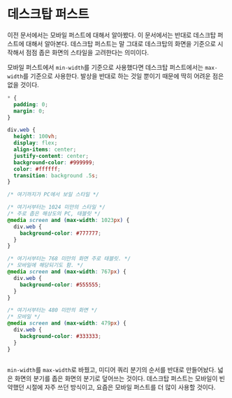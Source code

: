 # 데스크탑 퍼스트
이전 문서에서는 모바일 퍼스트에 대해서 알아봤다. 이 문서에서는 반대로 데스크탑 퍼스트에 대해서 알아본다. 데스크탑 퍼스트는 말 그대로 데스크탑의 화면을 기준으로 시작해서 점점 좁은 화면의 스타일을 고려한다는 의미이다.

모바일 퍼스트에서 `min-width`를 기준으로 사용했다면 데스크탑 퍼스트에서는 `max-width`를 기준으로 사용한다. 발상을 반대로 하는 것일 뿐이기 때문에 딱히 어려운 점은 없을 것이다.

```css
* {
  padding: 0;
  margin: 0;
}

div.web {
  height: 100vh;
  display: flex;
  align-items: center;
  justify-content: center;
  background-color: #999999;
  color: #ffffff;
  transition: background .5s;
}

/* 여기까지가 PC에서 보일 스타일 */

/* 여기서부터는 1024 미만의 스타일 */
/* 주로 좁은 해상도의 PC, 태블릿 */
@media screen and (max-width: 1023px) {
  div.web {
    background-color: #777777;
  }
}

/* 여기서부터는 768 미만의 화면 주로 태블릿. */
/* 모바일에 해당되기도 함. */
@media screen and (max-width: 767px) {
  div.web {
    background-color: #555555;
  }
}

/* 여기서부터는 480 미만의 화면 */
/* 모바일 */
@media screen and (max-width: 479px) {
  div.web {
    background-color: #333333;
  }
}
```

```html

```

`min-width`를 `max-width`로 바꿨고, 미디어 쿼리 분기의 순서를 반대로 만들어놨다. 넓은 화면의 분기를 좁은 화면의 분기로 덮어쓰는 것이다. 데스크탑 퍼스트는 모바일이 빈약했던 시절에 자주 쓰던 방식이고, 요즘은 모바일 퍼스트를 더 많이 사용할 것이다.